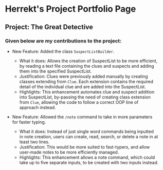 # Herrekt's Project Portfolio Page

## Project: The Great Detective

### Given below are my contributions to the project:

* New Feature: Added the class `SuspectListBuilder`.
  * What it does: Allows the creation of SuspectList to be more efficient, by reading a text file containing the clues
  and suspects and adding them into the specified SuspectList.
  * Justification: Clues were previously added manually by creating classes extending from `Clue`.
  Each extension contains the required detail of the individual clue and are added into the SuspectList.
  * Highlights: This enhancement automates clue and suspect addition into SuspectList, by-passing the need of creating 
  class extension from `Clue`, allowing the code to follow a correct OOP line of approach instead.


* New Feature: Allowed the `/note` command to take in more parameters for faster typing.
    * What it does: Instead of just single word commands being inputted in note creation, 
  users can create, read, search, or delete a note in at least two lines.
    * Justification: This would be more suited to fast-typers, and allow user-made notes to be more efficiently managed.
    * Highlights: This enhancement allows a note command, which could take up to five separate inputs,
  to be created with two inputs instead.